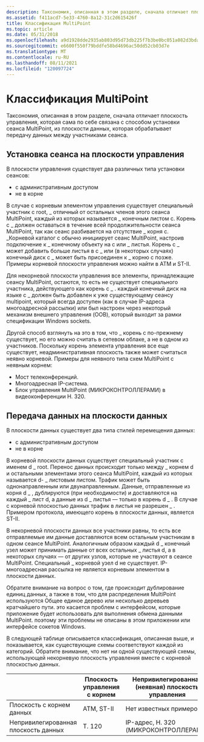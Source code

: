 ```yaml
---
description: Таксономия, описанная в этом разделе, сначала отличает плоскость управления, которая сама по себе связана с способом установки сеанса MultiPoint, из плоскости данных, которая обрабатывает передачу данных между участниками сеанса.
ms.assetid: f411acd7-5e33-4760-8a12-31c2d615426f
title: Классификация MultiPoint
ms.topic: article
ms.date: 05/31/2018
ms.openlocfilehash: a9d1928dde2935ab803d95d73db225f7b3be0bc051a082d3bdae937e9b8e7da0
ms.sourcegitcommit: e6600f550f79bddfe58bd4696ac50dd52cb03d7e
ms.translationtype: MT
ms.contentlocale: ru-RU
ms.lasthandoff: 08/11/2021
ms.locfileid: "120097724"
---
```

# <a name="multipoint-taxonomy"></a>Классификация MultiPoint

Таксономия, описанная в этом разделе, сначала отличает плоскость управления, которая сама по себе связана с способом установки сеанса MultiPoint, из плоскости данных, которая обрабатывает передачу данных между участниками сеанса.

## <a name="session-establishment-in-the-control-plane"></a>Установка сеанса на плоскости управления

В плоскости управления существует два различных типа установки сеансов:

-   с административным доступом
-   не в корне

В случае с корневым элементом управления существует специальный участник c root, \_ отличный от остальных членов этого сеанса MultiPoint, каждый из которых называется \_ конечным листом c. Корень c \_ должен оставаться в течение всей продолжительности сеанса MultiPoint, так как сеанс разбивается на отсутствие \_ корня c. \_Корневой каталог c обычно инициирует сеанс MultiPoint, настроив подключение к \_ конечному объекту на c или \_ листья. Корень c \_ может добавить больше листья в c \_ или (в некоторых случаях) конечный диск c \_ может быть присоединен к \_ корню c позже. Примеры корневой плоскости управления можно найти в ATM и ST-II.

Для некорневой плоскости управления все элементы, принадлежащие сеансу MultiPoint, остаются, то есть не существует специального участника, действующего как корень c \_ . каждый конечный диск на языке c \_ должен быть добавлен к уже существующему сеансу multipoint, который всегда доступен (как в случае IP-адреса многоадресной рассылки) или был настроен через некоторый механизм внешнего управления (OOB), который выходит за рамки спецификации Windows sockets.

Другой способ взглянуть на это в том, что \_ корень c по-прежнему существует, но его можно считать в сетевом облаке, а не в одном из участников. Поскольку корень элемента управления все еще существует, неадминистративная плоскость также может считаться неявно корневой. Примеры для неявного типа схем MultiPoint с неявным корнем:

-   Мост телеконференций.
-   Многоадресная IP-система.
-   Блок управления MultiPoint (МИКРОКОНТРОЛЛЕРАМИ) в видеоконференции H. 320.

## <a name="data-transfer-in-the-data-plane"></a>Передача данных на плоскости данных

В плоскости данных существует два типа стилей перемещения данных:

-   с административным доступом
-   не в корне

В корневой плоскости данных существует специальный участник с именем d \_ root. Перенос данных происходит только между \_ корнем d и остальными элементами этого сеанса MultiPoint, каждый из которых называется d- \_ листовым листом. Трафик может быть однонаправленным или двунаправленным. Данные, отправленные из корня d \_ , дублируются (при необходимости) и доставляются на каждый \_ лист d, а данные из d \_ листья — только в корень d \_ . В случае с корневой плоскостью данных трафик в листья не разрешен \_ . Примером протокола, имеющего корень в плоскости данных, является ST-II.

В некорневой плоскости данных все участники равны, то есть все отправляемые им данные доставляются всем остальным участникам в одном сеансе MultiPoint. Аналогичным образом каждый d \_ конечный узел может принимать данные от всех остальных \_ листья d, а в некоторых случаях — от других узлов, которые не участвуют в сеансе MultiPoint. Специальный \_ корневой узел d не существует. IP-многоадресная рассылка не является корневым элементом в плоскости данных.

Обратите внимание на вопрос о том, где происходит дублирование единиц данных, а также в том, что для распределения MultiPoint используются Общее единое дерево или несколько деревьев кратчайшего пути. это касается проблем с интерфейсом, которые приложение будет использовать для выполнения обмена данными MultiPoint. поэтому эти проблемы не описаны в этом приложении или интерфейсе сокетов Windows.

В следующей таблице описывается классификация, описанная выше, и показывается, как существующие схемы соответствуют каждой из категорий. Обратите внимание, что нет ни одной существующей схемы, использующей некорневую плоскость управления вместе с корневой плоскостью данных.

|                      | Плоскость управления с корнем | Непривилегированная (неявная) плоскость управления |
|----------------------|----------------------|-------------------------------------------|
| Плоскость с корнем данных    | ATM, ST-II           | Нет известных примеров.                        |
| Непривилегированная плоскость данных | Т. 120                | IP-адрес, H. 320 (МИКРОКОНТРОЛЛЕРАМИ)                 |



 

 

 




